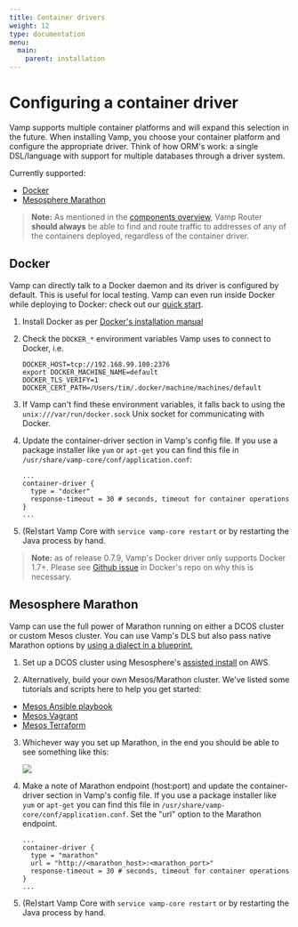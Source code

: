```yaml
---
title: Container drivers
weight: 12
type: documentation
menu:
  main:
    parent: installation
---
```

# Configuring a container driver

Vamp supports multiple container platforms and will expand this selection in the future. When installing Vamp, you choose your container platform and configure the appropriate driver. Think of how ORM's work: a single DSL/language with support for multiple databases through a driver system.

Currently supported:

- [Docker](#docker)
- [Mesosphere Marathon](#mesosphere-marathon)

> **Note:** As mentioned in the [components overview](/documentation/installation/components/), Vamp Router **should always** be able to find and route traffic to addresses of any of the containers deployed, regardless of the container driver.

## Docker

Vamp can directly talk to a Docker daemon and its driver is configured by default. This is useful for local testing.
Vamp can even run inside Docker while deploying to Docker: check out our [quick start](/quick-start/).

1. Install Docker as per [Docker's installation manual](https://docs.docker.com/installation/)

2. Check the `DOCKER_*` environment variables Vamp uses to connect to Docker, i.e.

    ```
    DOCKER_HOST=tcp://192.168.99.100:2376
    export DOCKER_MACHINE_NAME=default
    DOCKER_TLS_VERIFY=1
    DOCKER_CERT_PATH=/Users/tim/.docker/machine/machines/default
    ```

3. If Vamp can't find these environment variables, it falls back to using the `unix:///var/run/docker.sock` Unix socket for communicating with Docker.

4. Update the container-driver section in Vamp's config file. If you use a package installer like `yum` or `apt-get` you can find this file in `/usr/share/vamp-core/conf/application.conf`:

    ```
    ...
    container-driver {
      type = "docker"
      response-timeout = 30 # seconds, timeout for container operations
    }
    ...
    ```
5. (Re)start Vamp Core with `service vamp-core restart` or by restarting the Java process by hand.   


> **Note:** as of release 0.7.9, Vamp's Docker driver only supports Docker 1.7+. Please see [Github issue](https://github.com/docker/docker/issues/14365) in Docker's repo on why this is necessary.


## Mesosphere Marathon

Vamp can use the full power of Marathon running on either a DCOS cluster or custom Mesos cluster. You can use Vamp's DLS
but also pass native Marathon options by [using a dialect in a blueprint.](/documentation/using-vamp/blueprints/dialects)

1. Set up a DCOS cluster using Mesosphere's [assisted install](https://mesosphere.com/product/) on AWS.

2. Alternatively, build your own Mesos/Marathon cluster. We've listed some tutorials and scripts here to help you get started:

  - [Mesos Ansible playbook](https://github.com/mhamrah/ansible-mesos-playbook)
  - [Mesos Vagrant](https://github.com/everpeace/vagrant-mesos)
  - [Mesos Terraform](https://github.com/ContainerSolutions/terraform-mesos)

3. Whichever way you set up Marathon, in the end you should be able to see something like this:

    ![](/img/marathon-screenshot.png)

4. Make a note of Marathon endpoint (host:port) and update the container-driver section in Vamp's config file. If you use a package installer like `yum` or `apt-get` you can find this file in `/usr/share/vamp-core/conf/application.conf`. Set the "url" option to the Marathon endpoint.

    ```
    ...
    container-driver {
      type = "marathon"
      url = "http://<marathon_host>:<marathon_port>" 
      response-timeout = 30 # seconds, timeout for container operations
    }
    ...
    ```    
5. (Re)start Vamp Core with `service vamp-core restart` or by restarting the Java process by hand.   

